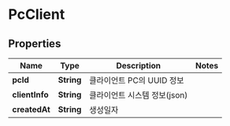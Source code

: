 

# PcClient


## Properties

Name | Type | Description | Notes
------------ | ------------- | ------------- | -------------
**pcId** | **String** | 클라이언트 PC의 UUID 정보 | 
**clientInfo** | **String** | 클라이언트 시스템 정보(json) | 
**createdAt** | **String** | 생성일자 | 



